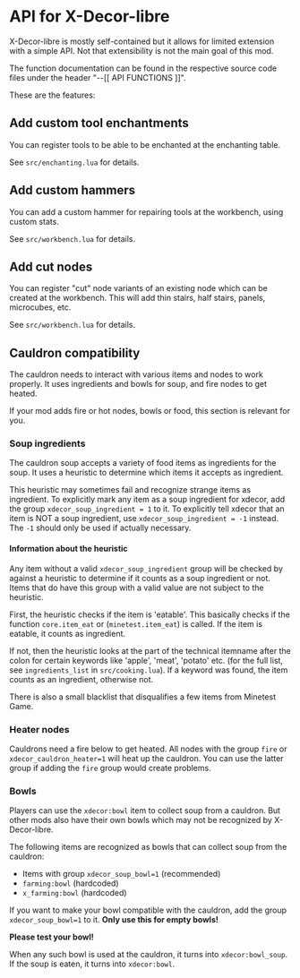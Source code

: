 # API for X-Decor-libre

X-Decor-libre is mostly self-contained but it allows for limited extension with
a simple API. Not that extensibility is not the main goal of this mod.

The function documentation can be found in the respective source code files
under the header "--[[ API FUNCTIONS ]]".

These are the features:

## Add custom tool enchantments

You can register tools to be able to be enchanted at the enchanting table.

See `src/enchanting.lua` for details.

## Add custom hammers

You can add a custom hammer for repairing tools at the workbench,
using custom stats.

See `src/workbench.lua` for details.

## Add cut nodes

You can register "cut" node variants of an existing node which can
be created at the workbench.
This will add thin stairs, half stairs, panels, microcubes, etc.

See `src/workbench.lua` for details.

## Cauldron compatibility

The cauldron needs to interact with various items and nodes to
work properly. It uses ingredients and bowls for soup, and
fire nodes to get heated.

If your mod adds fire or hot nodes, bowls or food, this section
is relevant for you.

### Soup ingredients

The cauldron soup accepts a variety of food items as ingredients for the soup.
It uses a heuristic to determine which items it accepts as ingredient.

This heuristic may sometimes fail and recognize strange items as ingredient.
To explicitly mark any item as a soup ingredient for xdecor, add the group
`xdecor_soup_ingredient = 1` to it. To explicitly tell xdecor that an item
is NOT a soup ingredient, use `xdecor_soup_ingredient = -1` instead.
The `-1` should only be used if actually necessary.

#### Information about the heuristic

Any item without a valid `xdecor_soup_ingredient` group will be checked
by against a heuristic to determine if it counts as a soup
ingredient or not. Items that do have this group with a valid
value are not subject to the heuristic.

First, the heuristic checks if the item is 'eatable'. This basically
checks if the function `core.item_eat` or (`minetest.item_eat`) is called.
If the item is eatable, it counts as ingredient.

If not, then the heuristic looks at the part of the technical itemname after
the colon for certain keywords like 'apple', 'meat', 'potato' etc.
(for the full list, see `ingredients_list` in `src/cooking.lua`).
If a keyword was found, the item counts as an ingredient, otherwise not.

There is also a small blacklist that disqualifies a few items
from Minetest Game.

### Heater nodes

Cauldrons need a fire below to get heated. All nodes with the group `fire`
or `xdecor_cauldron_heater=1` will heat up the cauldron. You can use the latter
group if adding the `fire` group would create problems.

### Bowls

Players can use the `xdecor:bowl` item to collect soup from a cauldron.
But other mods also have their own bowls which may not be recognized by
X-Decor-libre.

The following items are recognized as bowls that can collect soup from
the cauldron:

* Items with group `xdecor_soup_bowl=1` (recommended)
* `farming:bowl` (hardcoded)
* `x_farming:bowl` (hardcoded)

If you want to make your bowl compatible with the cauldron, add the group
`xdecor_soup_bowl=1` to it. **Only use this for empty bowls!**

**Please test your bowl!**

When any such bowl is used at the cauldron, it turns into `xdecor:bowl_soup`.
If the soup is eaten, it turns into `xdecor:bowl`.
